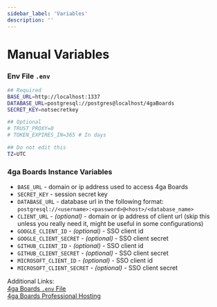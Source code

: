 ```yaml
---
sidebar_label: 'Variables'
description: ''
---
```


# Manual Variables

### Env File `.env`
```bash
## Required
BASE_URL=http://localhost:1337
DATABASE_URL=postgresql://postgres@localhost/4gaBoards
SECRET_KEY=notsecretkey

## Optional
# TRUST_PROXY=0
# TOKEN_EXPIRES_IN=365 # In days

## Do not edit this
TZ=UTC
```

### 4ga Boards Instance Variables

- `BASE_URL` - domain or ip address used to access 4ga Boards
- `SECRET_KEY` - session secret key
- `DATABASE_URL` - database url in the following format: `postgresql://<username>:<password>@<host>/<database_name>`
- `CLIENT_URL` - _(optional)_ - domain or ip address of client url (skip this unless you really need it, might be useful in some configurations)
- `GOOGLE_CLIENT_ID` - _(optional)_ - SSO client id
- `GOOGLE_CLIENT_SECRET` - _(optional)_ - SSO client secret
- `GITHUB_CLIENT_ID` - _(optional)_ - SSO client id
- `GITHUB_CLIENT_SECRET` - _(optional)_ - SSO client secret
- `MICROSOFT_CLIENT_ID` - _(optional)_ - SSO client id
- `MICROSOFT_CLIENT_SECRET` - _(optional)_ - SSO client secret


Additional Links:\
[4ga Boards `.env` File](https://github.com/RARgames/4gaBoards/blob/main/server/.env.sample)\
[4ga Boards Professional Hosting](./4gaboards)

